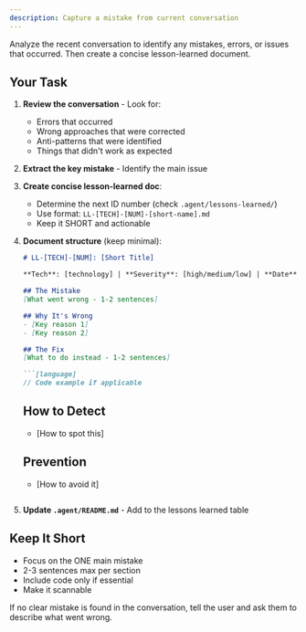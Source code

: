 ```yaml
---
description: Capture a mistake from current conversation
---
```


Analyze the recent conversation to identify any mistakes, errors, or issues that occurred. Then create a concise lesson-learned document.

## Your Task

1. **Review the conversation** - Look for:
   - Errors that occurred
   - Wrong approaches that were corrected
   - Anti-patterns that were identified
   - Things that didn't work as expected

2. **Extract the key mistake** - Identify the main issue

3. **Create concise lesson-learned doc**:
   - Determine the next ID number (check `.agent/lessons-learned/`)
   - Use format: `LL-[TECH]-[NUM]-[short-name].md`
   - Keep it SHORT and actionable

4. **Document structure** (keep minimal):
   ```markdown
   # LL-[TECH]-[NUM]: [Short Title]

   **Tech**: [technology] | **Severity**: [high/medium/low] | **Date**: YYYY-MM-DD

   ## The Mistake
   [What went wrong - 1-2 sentences]

   ## Why It's Wrong
   - [Key reason 1]
   - [Key reason 2]

   ## The Fix
   [What to do instead - 1-2 sentences]

   ```[language]
   // Code example if applicable
   ```

   ## How to Detect
   - [How to spot this]

   ## Prevention
   - [How to avoid it]
   ```

5. **Update `.agent/README.md`** - Add to the lessons learned table

## Keep It Short

- Focus on the ONE main mistake
- 2-3 sentences max per section
- Include code only if essential
- Make it scannable

If no clear mistake is found in the conversation, tell the user and ask them to describe what went wrong.
